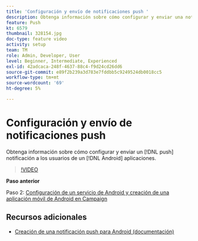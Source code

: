 ```yaml
---
title: 'Configuración y envío de notificaciones push '
description: Obtenga información sobre cómo configurar y enviar una notificación push a usuarios de aplicaciones de Android.
feature: Push
kt: 6579
thumbnail: 328154.jpg
doc-type: feature video
activity: setup
team: TM
role: Admin, Developer, User
level: Beginner, Intermediate, Experienced
exl-id: 42adcaca-248f-4637-88c4-f9d24cd26dd6
source-git-commit: e89f2b239a3d783e7fddbb5c9249524db0018cc5
workflow-type: tm+mt
source-wordcount: '69'
ht-degree: 5%

---
```


# Configuración y envío de notificaciones push

Obtenga información sobre cómo configurar y enviar un [!DNL push] notificación a los usuarios de un [!DNL Android] aplicaciones.

>[!VIDEO](https://video.tv.adobe.com/v/328154?quality=12)

**Paso anterior**

Paso 2: [Configuración de un servicio de Android y creación de una aplicación móvil de Android en Campaign](/help/tutorial-getting-started-with-push-notifications-for-android/configuring-an-android-service-in-campaign.md)

## Recursos adicionales

* [Creación de una notificación push para Android (documentación)](https://experienceleague.adobe.com/docs/campaign-classic/using/sending-messages/sending-push-notifications/create-a-push-msg/create-notifications-android.html)
